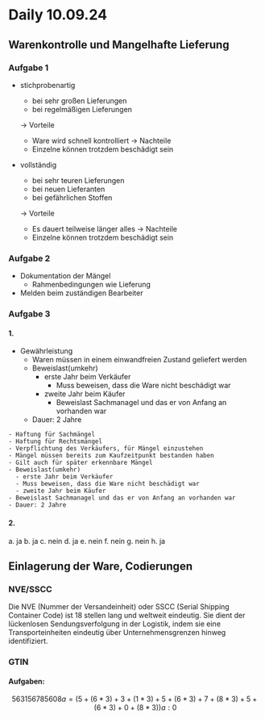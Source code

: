 # Daily 10.09.24

## Warenkontrolle und Mangelhafte Lieferung

### Aufgabe 1
- stichprobenartig
  - bei sehr großen Lieferungen
  - bei regelmäßigen Lieferungen

  -> Vorteile
  	- Ware wird schnell kontrolliert
  -> Nachteile
  	- Einzelne können trotzdem beschädigt sein


- vollständig
  - bei sehr teuren Lieferungen
  - bei neuen Lieferanten
  - bei gefährlichen Stoffen

  -> Vorteile
  	- Es dauert teilweise länger alles 
  -> Nachteile
  	- Einzelne können trotzdem beschädigt sein

### Aufgabe 2
- Dokumentation der Mängel
  - Rahmenbedingungen wie Lieferung
- Melden beim zuständigen Bearbeiter

### Aufgabe 3

#### 1.
- Gewährleistung
  - Waren müssen in einem einwandfreien Zustand geliefert werden
  - Beweislast(umkehr)
	- erste Jahr beim Verkäufer
		- Muss beweisen, dass die Ware nicht beschädigt war
	- zweite Jahr beim Käufer 
		- Beweislast Sachmanagel und das er von Anfang an vorhanden war
  - Dauer: 2 Jahre
```
- Haftung für Sachmängel
- Haftung für Rechtsmängel
- Verpflichtung des Verkäufers, für Mängel einzustehen
- Mängel müssen bereits zum Kaufzeitpunkt bestanden haben
- Gilt auch für später erkennbare Mängel
- Beweislast(umkehr)
  - erste Jahr beim Verkäufer
  - Muss beweisen, dass die Ware nicht beschädigt war
  - zweite Jahr beim Käufer
- Beweislast Sachmanagel und das er von Anfang an vorhanden war
- Dauer: 2 Jahre
```

#### 2.
a. ja
b. ja
c. nein
d. ja
e. nein
f. nein
g. nein
h. ja

## Einlagerung der Ware, Codierungen

### NVE/SSCC

Die NVE (Nummer der Versandeinheit) oder SSCC (Serial Shipping Container Code) ist 18 stellen lang und weltweit eindeutig. Sie dient der lückenlosen Sendungsverfolgung in der Logistik, indem sie eine Transporteinheiten eindeutig über Unternehmensgrenzen hinweg identifiziert.


### GTIN

#### Aufgaben:

```math
5 6 3 1 5 6 7 8 5 6 0 8
a = (5+(6*3)+3+(1*3)+5+(6*3)+7+(8*3)+5+(6*3)+0+(8*3))%10
a: 0
```

